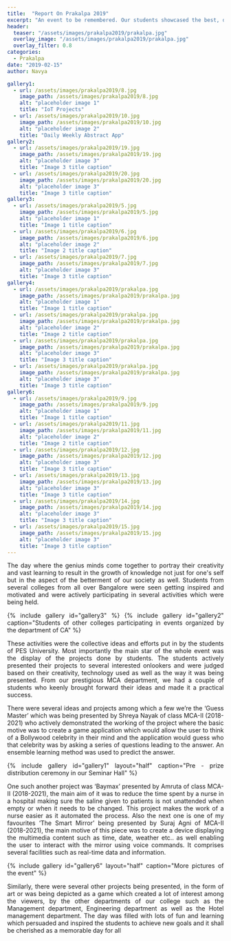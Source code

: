 ```yaml
---
title:  "Report On Prakalpa 2019"
excerpt: "An event to be remembered. Our students showcased the best, department of Computer Applications has to offer"
header:
  teaser: "/assets/images/prakalpa2019/prakalpa.jpg"
  overlay_image: "/assets/images/prakalpa2019/prakalpa.jpg"
  overlay_filter: 0.8
categories: 
  - Prakalpa
date: "2019-02-15"
author: Navya

gallery1:
  - url: /assets/images/prakalpa2019/8.jpg
    image_path: /assets/images/prakalpa2019/8.jpg
    alt: "placeholder image 1"
    title: "IoT Projects"
  - url: /assets/images/prakalpa2019/10.jpg
    image_path: /assets/images/prakalpa2019/10.jpg
    alt: "placeholder image 2"
    title: "Daily Weekly Abstract App"
gallery2:
  - url: /assets/images/prakalpa2019/19.jpg
    image_path: /assets/images/prakalpa2019/19.jpg
    alt: "placeholder image 3"
    title: "Image 3 title caption"
  - url: /assets/images/prakalpa2019/20.jpg
    image_path: /assets/images/prakalpa2019/20.jpg
    alt: "placeholder image 3"
    title: "Image 3 title caption"
gallery3:
  - url: /assets/images/prakalpa2019/5.jpg
    image_path: /assets/images/prakalpa2019/5.jpg
    alt: "placeholder image 1"
    title: "Image 1 title caption"
  - url: /assets/images/prakalpa2019/6.jpg
    image_path: /assets/images/prakalpa2019/6.jpg
    alt: "placeholder image 2"
    title: "Image 2 title caption"
  - url: /assets/images/prakalpa2019/7.jpg
    image_path: /assets/images/prakalpa2019/7.jpg
    alt: "placeholder image 3"
    title: "Image 3 title caption"
gallery4:
  - url: /assets/images/prakalpa2019/prakalpa.jpg
    image_path: /assets/images/prakalpa2019/prakalpa.jpg
    alt: "placeholder image 1"
    title: "Image 1 title caption"
  - url: /assets/images/prakalpa2019/prakalpa.jpg
    image_path: /assets/images/prakalpa2019/prakalpa.jpg
    alt: "placeholder image 2"
    title: "Image 2 title caption"
  - url: /assets/images/prakalpa2019/prakalpa.jpg
    image_path: /assets/images/prakalpa2019/prakalpa.jpg
    alt: "placeholder image 3"
    title: "Image 3 title caption"
  - url: /assets/images/prakalpa2019/prakalpa.jpg
    image_path: /assets/images/prakalpa2019/prakalpa.jpg
    alt: "placeholder image 3"
    title: "Image 3 title caption"
gallery6:
  - url: /assets/images/prakalpa2019/9.jpg
    image_path: /assets/images/prakalpa2019/9.jpg
    alt: "placeholder image 1"
    title: "Image 1 title caption"
  - url: /assets/images/prakalpa2019/11.jpg
    image_path: /assets/images/prakalpa2019/11.jpg
    alt: "placeholder image 2"
    title: "Image 2 title caption"
  - url: /assets/images/prakalpa2019/12.jpg
    image_path: /assets/images/prakalpa2019/12.jpg
    alt: "placeholder image 3"
    title: "Image 3 title caption"
  - url: /assets/images/prakalpa2019/13.jpg
    image_path: /assets/images/prakalpa2019/13.jpg
    alt: "placeholder image 3"
    title: "Image 3 title caption"
  - url: /assets/images/prakalpa2019/14.jpg
    image_path: /assets/images/prakalpa2019/14.jpg
    alt: "placeholder image 3"
    title: "Image 3 title caption"
  - url: /assets/images/prakalpa2019/15.jpg
    image_path: /assets/images/prakalpa2019/15.jpg
    alt: "placeholder image 3"
    title: "Image 3 title caption"
---
```

<div style="text-align:justify">
The day where the genius minds come together to portray their creativity and vast learning to result in the growth of knowledge not just for one's self but in the aspect of the betterment of our society as well. Students from several colleges from all over Bangalore were seen getting inspired and motivated and were actively participating in several activities which were being held. 

{% include gallery id="gallery3" %}
{% include gallery id="gallery2" caption="Students of other colleges participating in events organized by the department of CA" %}

These activities were the collective ideas and efforts put in by the students of PES University. Most importantly the main star of the whole event was the display of the projects done by students. The students actively presented their projects to several interested onlookers and were judged based on their creativity, technology used as well as the way it was being presented. From our prestigious MCA department, we had a couple of students who keenly brought forward their ideas and made it a practical success.

There were several ideas and projects among which a few we’re the ‘Guess Master’ which was being presented by Shreya Nayak of class MCA-II (2018-2021) who actively demonstrated the working of the project where the basic motive was to create a game application which would allow the user to think of a Bollywood celebrity in their mind and the application would guess who that celebrity was by asking a series of questions leading to the answer. 
An ensemble learning method was used to predict the answer. 

{% include gallery id="gallery1" layout="half" caption="Pre - prize distribution ceremony in our Seminar Hall" %}

One such another project was ‘Baymax’ presented by Amruta of class MCA-II (2018-2021), the main aim of it was to reduce the time spent by a nurse in a hospital making sure the saline given to patients is not unattended when empty or when it needs to be changed. This project makes the work of a nurse easier as it automated the process. Also the next one is one of my favourites ‘The Smart Mirror’ being presented by Suraj Agni of MCA-II (2018-2021), the main motive of this piece was to create a device displaying the multimedia content such as time, date, weather etc.. as well enabling the user to interact with the mirror using voice commands. It comprises several facilities such as real-time data and information. 

{% include gallery id="gallery6" layout="half" caption="More pictures of the event" %}

Similarly, there were several other projects being presented, in the form of art or was being depicted as a game which created a lot of interest among the viewers, by the other departments of our college such as the Management department, Engineering department as well as the Hotel management department. The day was filled with lots of fun and learning which persuaded and inspired the students to achieve new goals and it shall be cherished as a memorable day for all

</div>
